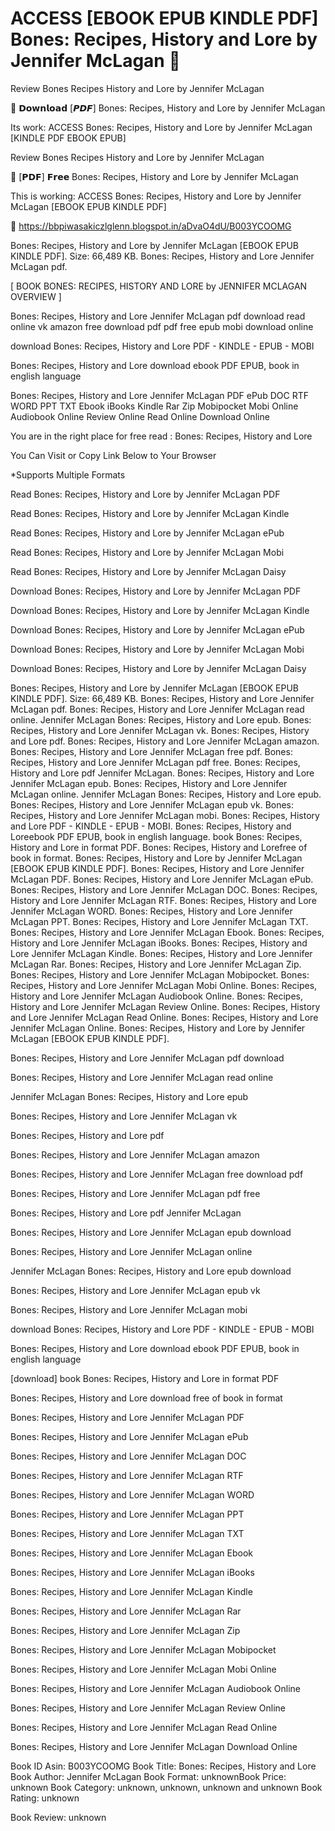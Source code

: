 # ACCESS [EBOOK EPUB KINDLE PDF] Bones: Recipes, History and Lore by  Jennifer McLagan 📙
Review Bones Recipes History and Lore by Jennifer McLagan

💑 𝗗𝗼𝘄𝗻𝗹𝗼𝗮𝗱 [𝙋𝘿𝙁] Bones: Recipes, History and Lore by Jennifer McLagan

Its work: ACCESS Bones: Recipes, History and Lore by Jennifer McLagan [KINDLE PDF EBOOK EPUB]


Review Bones Recipes History and Lore by Jennifer McLagan

📙 [𝗣𝗗𝗙] 𝗙𝗿𝗲𝗲 Bones: Recipes, History and Lore by Jennifer McLagan

This is working: ACCESS Bones: Recipes, History and Lore by Jennifer McLagan [EBOOK EPUB KINDLE PDF]



📢 https://bbpiwasakiczlglenn.blogspot.in/aDvaO4dU/B003YCOOMG



Bones: Recipes, History and Lore by Jennifer McLagan [EBOOK EPUB KINDLE PDF]. Size: 66,489 KB. Bones: Recipes, History and Lore Jennifer McLagan pdf.

[ BOOK BONES: RECIPES, HISTORY AND LORE by JENNIFER MCLAGAN OVERVIEW ]

Bones: Recipes, History and Lore Jennifer McLagan pdf download read online vk amazon free download pdf pdf free epub mobi download online

download Bones: Recipes, History and Lore PDF - KINDLE - EPUB - MOBI

Bones: Recipes, History and Lore download ebook PDF EPUB, book in english language

Bones: Recipes, History and Lore Jennifer McLagan PDF ePub DOC RTF WORD PPT TXT Ebook iBooks Kindle Rar Zip Mobipocket Mobi Online Audiobook Online Review Online Read Online Download Online

You are in the right place for free read : Bones: Recipes, History and Lore

You Can Visit or Copy Link Below to Your Browser

*Supports Multiple Formats

Read Bones: Recipes, History and Lore by Jennifer McLagan PDF

Read Bones: Recipes, History and Lore by Jennifer McLagan Kindle

Read Bones: Recipes, History and Lore by Jennifer McLagan ePub

Read Bones: Recipes, History and Lore by Jennifer McLagan Mobi

Read Bones: Recipes, History and Lore by Jennifer McLagan Daisy

Download Bones: Recipes, History and Lore by Jennifer McLagan PDF

Download Bones: Recipes, History and Lore by Jennifer McLagan Kindle

Download Bones: Recipes, History and Lore by Jennifer McLagan ePub

Download Bones: Recipes, History and Lore by Jennifer McLagan Mobi

Download Bones: Recipes, History and Lore by Jennifer McLagan Daisy

Bones: Recipes, History and Lore by Jennifer McLagan [EBOOK EPUB KINDLE PDF]. Size: 66,489 KB. Bones: Recipes, History and Lore Jennifer McLagan pdf. Bones: Recipes, History and Lore Jennifer McLagan read online. Jennifer McLagan Bones: Recipes, History and Lore epub. Bones: Recipes, History and Lore Jennifer McLagan vk. Bones: Recipes, History and Lore pdf. Bones: Recipes, History and Lore Jennifer McLagan amazon. Bones: Recipes, History and Lore Jennifer McLagan free pdf. Bones: Recipes, History and Lore Jennifer McLagan pdf free. Bones: Recipes, History and Lore pdf Jennifer McLagan. Bones: Recipes, History and Lore Jennifer McLagan epub. Bones: Recipes, History and Lore Jennifer McLagan online. Jennifer McLagan Bones: Recipes, History and Lore epub. Bones: Recipes, History and Lore Jennifer McLagan epub vk. Bones: Recipes, History and Lore Jennifer McLagan mobi. Bones: Recipes, History and Lore PDF - KINDLE - EPUB - MOBI. Bones: Recipes, History and Loreebook PDF EPUB, book in english language. book Bones: Recipes, History and Lore in format PDF. Bones: Recipes, History and Lorefree of book in format. Bones: Recipes, History and Lore by Jennifer McLagan [EBOOK EPUB KINDLE PDF]. Bones: Recipes, History and Lore Jennifer McLagan PDF. Bones: Recipes, History and Lore Jennifer McLagan ePub. Bones: Recipes, History and Lore Jennifer McLagan DOC. Bones: Recipes, History and Lore Jennifer McLagan RTF. Bones: Recipes, History and Lore Jennifer McLagan WORD. Bones: Recipes, History and Lore Jennifer McLagan PPT. Bones: Recipes, History and Lore Jennifer McLagan TXT. Bones: Recipes, History and Lore Jennifer McLagan Ebook. Bones: Recipes, History and Lore Jennifer McLagan iBooks. Bones: Recipes, History and Lore Jennifer McLagan Kindle. Bones: Recipes, History and Lore Jennifer McLagan Rar. Bones: Recipes, History and Lore Jennifer McLagan Zip. Bones: Recipes, History and Lore Jennifer McLagan Mobipocket. Bones: Recipes, History and Lore Jennifer McLagan Mobi Online. Bones: Recipes, History and Lore Jennifer McLagan Audiobook Online. Bones: Recipes, History and Lore Jennifer McLagan Review Online. Bones: Recipes, History and Lore Jennifer McLagan Read Online. Bones: Recipes, History and Lore Jennifer McLagan Online. Bones: Recipes, History and Lore by Jennifer McLagan [EBOOK EPUB KINDLE PDF].

Bones: Recipes, History and Lore Jennifer McLagan pdf download

Bones: Recipes, History and Lore Jennifer McLagan read online

Jennifer McLagan Bones: Recipes, History and Lore epub

Bones: Recipes, History and Lore Jennifer McLagan vk

Bones: Recipes, History and Lore pdf

Bones: Recipes, History and Lore Jennifer McLagan amazon

Bones: Recipes, History and Lore Jennifer McLagan free download pdf

Bones: Recipes, History and Lore Jennifer McLagan pdf free

Bones: Recipes, History and Lore pdf Jennifer McLagan

Bones: Recipes, History and Lore Jennifer McLagan epub download

Bones: Recipes, History and Lore Jennifer McLagan online

Jennifer McLagan Bones: Recipes, History and Lore epub download

Bones: Recipes, History and Lore Jennifer McLagan epub vk

Bones: Recipes, History and Lore Jennifer McLagan mobi

download Bones: Recipes, History and Lore PDF - KINDLE - EPUB - MOBI

Bones: Recipes, History and Lore download ebook PDF EPUB, book in english language

[download] book Bones: Recipes, History and Lore in format PDF

Bones: Recipes, History and Lore download free of book in format

Bones: Recipes, History and Lore Jennifer McLagan PDF

Bones: Recipes, History and Lore Jennifer McLagan ePub

Bones: Recipes, History and Lore Jennifer McLagan DOC

Bones: Recipes, History and Lore Jennifer McLagan RTF

Bones: Recipes, History and Lore Jennifer McLagan WORD

Bones: Recipes, History and Lore Jennifer McLagan PPT

Bones: Recipes, History and Lore Jennifer McLagan TXT

Bones: Recipes, History and Lore Jennifer McLagan Ebook

Bones: Recipes, History and Lore Jennifer McLagan iBooks

Bones: Recipes, History and Lore Jennifer McLagan Kindle

Bones: Recipes, History and Lore Jennifer McLagan Rar

Bones: Recipes, History and Lore Jennifer McLagan Zip

Bones: Recipes, History and Lore Jennifer McLagan Mobipocket

Bones: Recipes, History and Lore Jennifer McLagan Mobi Online

Bones: Recipes, History and Lore Jennifer McLagan Audiobook Online

Bones: Recipes, History and Lore Jennifer McLagan Review Online

Bones: Recipes, History and Lore Jennifer McLagan Read Online

Bones: Recipes, History and Lore Jennifer McLagan Download Online

Book ID Asin: B003YCOOMG
Book Title: Bones: Recipes, History and Lore
Book Author: Jennifer McLagan
Book Format: unknownBook Price: unknown
Book Category: unknown, unknown, unknown and unknown
Book Rating: unknown

Book Review: unknown
